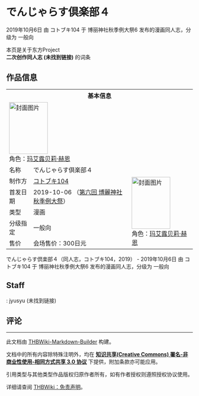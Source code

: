 # でんじゃらす倶楽部４

<!-- source html: G:\repos\THBWiki-Markdown-Builder\THBWikiMarkdown\Temp\main\6\60\ns0%3A%E3%81%A7%E3%82%93%E3%81%98%E3%82%83%E3%82%89%E3%81%99%E5%80%B6%E6%A5%BD%E9%83%A8%EF%BC%94.html -->

2019年10月6日 由 コトブキ104 于 博丽神社秋季例大祭6 发布的漫画同人志，分级为 一般向

本页是关于东方Project  
 **二次创作同人志 (未找到链接)** 的词条

## 作品信息

<table><tbody><tr><th colspan="3">基本信息</th></tr><tr><td class="cover-artwork-mobile" colspan="2"><a href="./文件-でんじゃらす倶楽部４封面.jpg.md" class="image" title="封面图片"><img alt="封面图片" src="https://upload.thwiki.cc/thumb/2/23/%E3%81%A7%E3%82%93%E3%81%98%E3%82%83%E3%82%89%E3%81%99%E5%80%B6%E6%A5%BD%E9%83%A8%EF%BC%94%E5%B0%81%E9%9D%A2.jpg/104px-%E3%81%A7%E3%82%93%E3%81%98%E3%82%83%E3%82%89%E3%81%99%E5%80%B6%E6%A5%BD%E9%83%A8%EF%BC%94%E5%B0%81%E9%9D%A2.jpg" decoding="async" loading="lazy" width="104" height="140" srcset="https://upload.thwiki.cc/thumb/2/23/%E3%81%A7%E3%82%93%E3%81%98%E3%82%83%E3%82%89%E3%81%99%E5%80%B6%E6%A5%BD%E9%83%A8%EF%BC%94%E5%B0%81%E9%9D%A2.jpg/156px-%E3%81%A7%E3%82%93%E3%81%98%E3%82%83%E3%82%89%E3%81%99%E5%80%B6%E6%A5%BD%E9%83%A8%EF%BC%94%E5%B0%81%E9%9D%A2.jpg 1.5x, https://upload.thwiki.cc/thumb/2/23/%E3%81%A7%E3%82%93%E3%81%98%E3%82%83%E3%82%89%E3%81%99%E5%80%B6%E6%A5%BD%E9%83%A8%EF%BC%94%E5%B0%81%E9%9D%A2.jpg/209px-%E3%81%A7%E3%82%93%E3%81%98%E3%82%83%E3%82%89%E3%81%99%E5%80%B6%E6%A5%BD%E9%83%A8%EF%BC%94%E5%B0%81%E9%9D%A2.jpg 2x" data-file-width="1527" data-file-height="2048"></a><div class="cover-char">角色：<a href="./玛艾露贝莉·赫恩.md" title="玛艾露贝莉·赫恩">玛艾露贝莉·赫恩</a></div></td>
</tr><tr><td class="label">名称</td><td colspan="2"> でんじゃらす倶楽部４ </td></tr><tr><td class="label">制作方</td><td><a href="./コトブキ104.md" title="コトブキ104">コトブキ104</a></td><td class="cover-artwork" rowspan="5" style="min-width:140px;"><a href="./文件-でんじゃらす倶楽部４封面.jpg.md" class="image" title="封面图片"><img alt="封面图片" src="https://upload.thwiki.cc/thumb/2/23/%E3%81%A7%E3%82%93%E3%81%98%E3%82%83%E3%82%89%E3%81%99%E5%80%B6%E6%A5%BD%E9%83%A8%EF%BC%94%E5%B0%81%E9%9D%A2.jpg/104px-%E3%81%A7%E3%82%93%E3%81%98%E3%82%83%E3%82%89%E3%81%99%E5%80%B6%E6%A5%BD%E9%83%A8%EF%BC%94%E5%B0%81%E9%9D%A2.jpg" decoding="async" loading="lazy" width="104" height="140" srcset="https://upload.thwiki.cc/thumb/2/23/%E3%81%A7%E3%82%93%E3%81%98%E3%82%83%E3%82%89%E3%81%99%E5%80%B6%E6%A5%BD%E9%83%A8%EF%BC%94%E5%B0%81%E9%9D%A2.jpg/156px-%E3%81%A7%E3%82%93%E3%81%98%E3%82%83%E3%82%89%E3%81%99%E5%80%B6%E6%A5%BD%E9%83%A8%EF%BC%94%E5%B0%81%E9%9D%A2.jpg 1.5x, https://upload.thwiki.cc/thumb/2/23/%E3%81%A7%E3%82%93%E3%81%98%E3%82%83%E3%82%89%E3%81%99%E5%80%B6%E6%A5%BD%E9%83%A8%EF%BC%94%E5%B0%81%E9%9D%A2.jpg/209px-%E3%81%A7%E3%82%93%E3%81%98%E3%82%83%E3%82%89%E3%81%99%E5%80%B6%E6%A5%BD%E9%83%A8%EF%BC%94%E5%B0%81%E9%9D%A2.jpg 2x" data-file-width="1527" data-file-height="2048"></a><div class="cover-char">角色：<a href="./玛艾露贝莉·赫恩.md" title="玛艾露贝莉·赫恩">玛艾露贝莉·赫恩</a></div></td>
</tr><tr><td class="label">首发日期</td><td>2019-10-06&#160;（<a href="/展会作品列表?e=%E5%8D%9A%E4%B8%BD%E7%A5%9E%E7%A4%BE%E7%A7%8B%E5%AD%A3%E4%BE%8B%E5%A4%A7%E7%A5%AD%236">第六回 博麗神社秋季例大祭</a>）</td></tr><tr><td class="label">类型</td><td>漫画</td></tr><tr><td class="label">分级指定</td><td>一般向</td></tr><tr><td class="label">售价</td><td>会场售价：300日元</td></tr></tbody></table>

でんじゃらす倶楽部４（同人志，コトブキ104，2019） - 2019年10月6日 由 コトブキ104 于 博丽神社秋季例大祭6 发布的漫画同人志，分级为 一般向

## Staff
: jyusyu (未找到链接)


## 评论




---

此文档由 [THBWiki-Markdown-Builder](https://github.com/Delsin-Yu/THBWiki-Markdown-Builder) 构建。

文档中的所有内容除特殊注明外，均在 [**知识共享(Creative Commons) 署名-非商业性使用-相同方式共享 3.0 协议**](https://creativecommons.org/licenses/by-sa/3.0/deed.zh-hans) 下提供，附加条款亦可能应用。

引用类型与其他类型作品版权归原作者所有，如有作者授权则遵照授权协议使用。

详细请查阅 [THBWiki：免责声明](https://thbwiki.cc/THBWiki:%E5%85%8D%E8%B4%A3%E5%A3%B0%E6%98%8E)。


